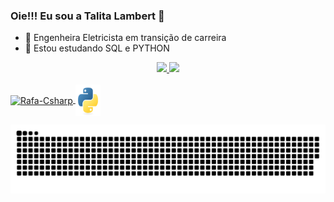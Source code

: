 ### Oie!!! Eu sou a Talita Lambert 👋

- 🔭 Engenheira Eletricista em transição de carreira
- 🌱 Estou estudando SQL e PYTHON



<div align="center">
  <a href="https://github.com/tatacspl">
  <img height="150em" src="https://github-readme-stats.vercel.app/api?username=tatacspl&show_icons=true&theme=omni&include_all_commits=true&count_private=true"/>
  <img height="150em" src="https://github-readme-stats.vercel.app/api/top-langs/?username=tatacspl&layout=compact&langs_count=7&theme=omni"/>
</div>
  <div style="display: inline_block"><br>
  <img align="center" alt="Rafa-Csharp" height="50" width="40" src="https://cdn.jsdelivr.net/gh/devicons/devicon/icons/mysql/mysql-original-wordmark.svg">
  <img align="center" alt="Rafa-Python" height="50" width="40" src="https://raw.githubusercontent.com/devicons/devicon/master/icons/python/python-original.svg">
</div>


  ![Snake animation](https://github.com/tatacspl/tatacspl/blob/output/github-contribution-grid-snake.svg)
 
</div>
